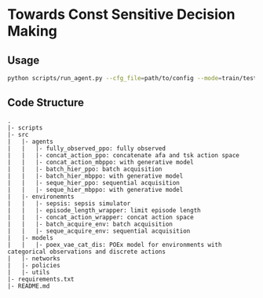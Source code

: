 # Towards Const Sensitive Decision Making

## Usage
```bash
python scripts/run_agent.py --cfg_file=path/to/config --mode=train/test
```

## Code Structure
    .
    |- scripts
    |- src
    |   |- agents
    |   |   |- fully_observed_ppo: fully observed
    |   |   |- concat_action_ppo: concatenate afa and tsk action space
    |   |   |- concat_action_mbppo: with generative model
    |   |   |- batch_hier_ppo: batch acquisition
    |   |   |- batch_hier_mbppo: with generative model
    |   |   |- seque_hier_ppo: sequential acquisition
    |   |   |- seque_hier_mbppo: with generative model
    |   |- environemnts
    |   |   |- sepsis: sepsis simulator
    |   |   |- episode_length_wrapper: limit episode length
    |   |   |- concat_action_wrapper: concat action space
    |   |   |- batch_acquire_env: batch acquisition
    |   |   |- seque_acquire_env: sequential acquisition
    |   |- models
    |   |   |- poex_vae_cat_dis: POEx model for environments with categorical observations and discrete actions
    |   |- networks
    |   |- policies
    |   |- utils
    |- requirements.txt
    |- README.md